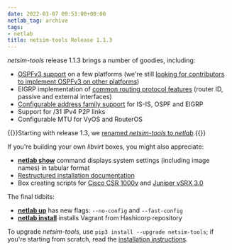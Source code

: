 ```yaml
---
date: 2022-03-07 09:53:00+00:00
netlab_tag: archive
tags:
- netlab
title: netsim-tools Release 1.1.3
---
```

*netsim-tools* release 1.1.3 brings a number of goodies, including:

* [OSPFv3 support](https://netlab.tools/module/ospf/) on a few platforms (we're still [looking for contributors to implement OSPFv3 on other platforms](/2022/03/contribute-netsim-ospf/))
* EIGRP implementation of [common routing protocol features](https://netlab.tools/module/routing/) (router ID, passive and external interfaces)
* [Configurable address family support](https://netlab.tools/module/routing/#af) for IS-IS, OSPF and EIGRP
* Support for /31 IPv4 P2P links
* Configurable MTU for VyOS and RouterOS

{{<note info>}}Starting with release 1.3, we [renamed *netsim-tools* to *netlab*](/2022/08/netsim-netlab/).{{</note>}}
<!--more-->
If you're building your own *libvirt* boxes, you might also appreciate:

* **[netlab show](https://netlab.tools/netlab/show/)** command displays system settings (including image names) in tabular format
* [Restructured installation documentation](https://netlab.tools/install/)
* Box creating scripts for [Cisco CSR 1000v](https://netlab.tools/labs/csr/) and [Juniper vSRX 3.0](https://netlab.tools/labs/vsrx/)

The final tidbits:

* **[netlab up](https://netlab.tools/netlab/up/)** has new flags: `--no-config` and `--fast-config`
* **[netlab install](https://netlab.tools/netlab/install/)** installs Vagrant from Hashicorp repository

To upgrade *netsim-tools*, use `pip3 install --upgrade netsim-tools`; if you're starting from scratch, read the [installation instructions](https://netlab.tools/install/).

